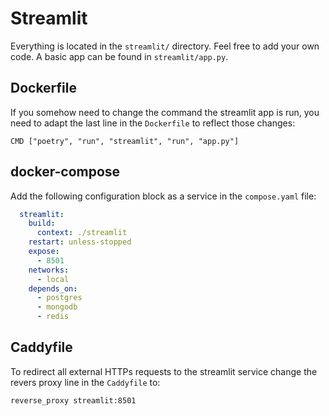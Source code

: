 # Streamlit

Everything is located in the `streamlit/` directory. Feel free to add your own code. A basic app can be found in `streamlit/app.py`.

## Dockerfile

If you somehow need to change the command the streamlit app is run, you need to adapt the last line in the `Dockerfile` to reflect those changes:

```
CMD ["poetry", "run", "streamlit", "run", "app.py"]
```

## docker-compose

Add the following configuration block as a service in the `compose.yaml` file:

```yaml
  streamlit:
    build:
      context: ./streamlit
    restart: unless-stopped
    expose:
      - 8501
    networks:
      - local
    depends_on:
      - postgres
      - mongodb
      - redis
```

## Caddyfile

To redirect all external HTTPs requests to the streamlit service change the revers proxy line in the `Caddyfile` to:

```Caddyfile
reverse_proxy streamlit:8501
```
